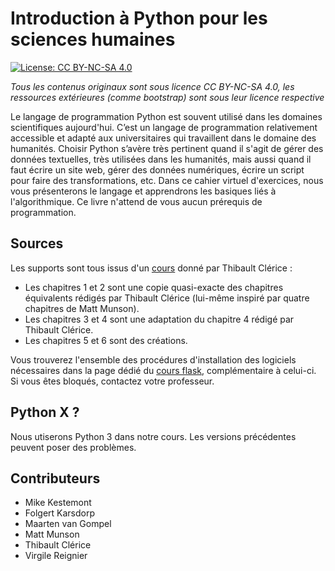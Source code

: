 Introduction à Python pour les sciences humaines
===

[![License: CC BY-NC-SA 4.0](https://img.shields.io/badge/License-CC%20BY--NC--SA%204.0-lightgrey.svg)](https://creativecommons.org/licenses/by-nc-sa/4.0/)

*Tous les contenus originaux sont sous licence CC BY-NC-SA 4.0, les ressources extérieures (comme bootstrap) sont sous leur licence respective*


Le langage de programmation Python est souvent utilisé dans les domaines scientifiques aujourd'hui. C’est un langage de programmation relativement accessible et adapté aux universitaires qui travaillent dans le domaine des humanités. Choisir Python s’avère très pertinent quand il s'agit de gérer des données textuelles, très utilisées dans les humanités, mais aussi quand il faut écrire un site web, gérer des données numériques, écrire un script pour faire des transformations, etc. Dans ce cahier virtuel d'exercices, nous vous présenterons le langage et apprendrons les basiques liés à l'algorithmique. Ce livre n'attend de vous aucun prérequis de programmation.

## Sources

Les supports sont tous issus d'un [cours](https://github.com/PonteIneptique/cours-python) donné par Thibault Clérice :

- Les chapitres 1 et 2 sont une copie quasi-exacte des chapitres équivalents rédigés par Thibault Clérice (lui-même inspiré par quatre chapitres de Matt Munson).
- Les chapitres 3 et 4 sont une adaptation du chapitre 4 rédigé par Thibault Clérice.
- Les chapitres 5 et 6 sont des créations.

Vous trouverez l'ensemble des procédures d'installation des logiciels nécessaires dans la page dédié du [cours flask](https://maximechallon.github.io/CoursM2TNAH_Flask_supports_public/sommaire.html), complémentaire à celui-ci. Si vous êtes bloqués, contactez votre professeur.

## Python X ?

Nous utiserons Python 3 dans notre cours. Les versions précédentes peuvent poser des problèmes.

## Contributeurs

- Mike Kestemont
- Folgert Karsdorp
- Maarten van Gompel
- Matt Munson
- Thibault Clérice
- Virgile Reignier
